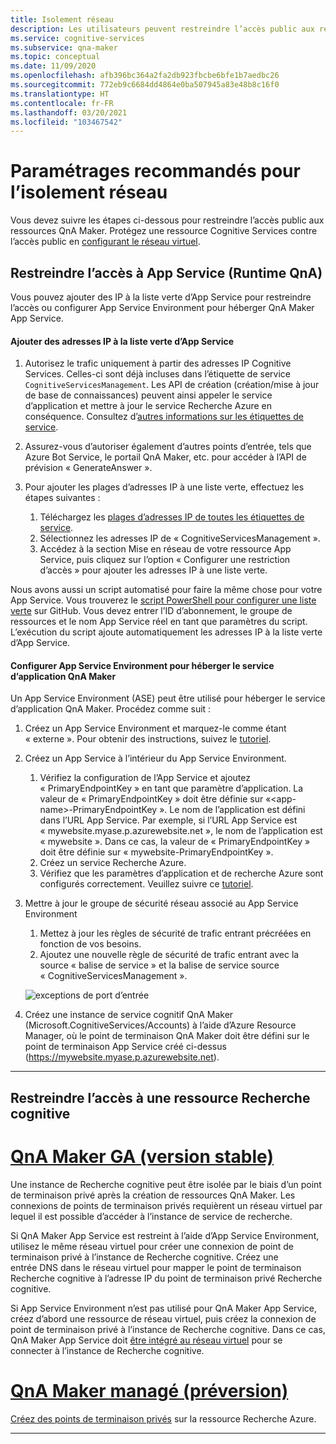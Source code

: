 ```yaml
---
title: Isolement réseau
description: Les utilisateurs peuvent restreindre l’accès public aux ressources QnA Maker.
ms.service: cognitive-services
ms.subservice: qna-maker
ms.topic: conceptual
ms.date: 11/09/2020
ms.openlocfilehash: afb396bc364a2fa2db923fbcbe6bfe1b7aedbc26
ms.sourcegitcommit: 772eb9c6684dd4864e0ba507945a83e48b8c16f0
ms.translationtype: HT
ms.contentlocale: fr-FR
ms.lasthandoff: 03/20/2021
ms.locfileid: "103467542"
---
```

# <a name="recommended-settings-for-network-isolation"></a>Paramétrages recommandés pour l’isolement réseau

Vous devez suivre les étapes ci-dessous pour restreindre l’accès public aux ressources QnA Maker. Protégez une ressource Cognitive Services contre l’accès public en [configurant le réseau virtuel](../../cognitive-services-virtual-networks.md?tabs=portal).

## <a name="restrict-access-to-app-service-qna-runtime"></a>Restreindre l’accès à App Service (Runtime QnA)

Vous pouvez ajouter des IP à la liste verte d’App Service pour restreindre l’accès ou configurer App Service Environment pour héberger QnA Maker App Service.

#### <a name="add-ips-to-app-service-allow-list"></a>Ajouter des adresses IP à la liste verte d’App Service

1. Autorisez le trafic uniquement à partir des adresses IP Cognitive Services. Celles-ci sont déjà incluses dans l’étiquette de service `CognitiveServicesManagement`. Les API de création (création/mise à jour de base de connaissances) peuvent ainsi appeler le service d’application et mettre à jour le service Recherche Azure en conséquence. Consultez d’[autres informations sur les étiquettes de service](../../../virtual-network/service-tags-overview.md).
2. Assurez-vous d’autoriser également d’autres points d’entrée, tels que Azure Bot Service, le portail QnA Maker, etc. pour accéder à l’API de prévision « GenerateAnswer ».
3. Pour ajouter les plages d’adresses IP à une liste verte, effectuez les étapes suivantes :

   1. Téléchargez les [plages d’adresses IP de toutes les étiquettes de service](https://www.microsoft.com/download/details.aspx?id=56519).
   2. Sélectionnez les adresses IP de « CognitiveServicesManagement ».
   3. Accédez à la section Mise en réseau de votre ressource App Service, puis cliquez sur l’option « Configurer une restriction d’accès » pour ajouter les adresses IP à une liste verte.

Nous avons aussi un script automatisé pour faire la même chose pour votre App Service. Vous trouverez le [script PowerShell pour configurer une liste verte](https://github.com/pchoudhari/QnAMakerBackupRestore/blob/master/AddRestrictedIPAzureAppService.ps1) sur GitHub. Vous devez entrer l’ID d’abonnement, le groupe de ressources et le nom App Service réel en tant que paramètres du script. L’exécution du script ajoute automatiquement les adresses IP à la liste verte d’App Service.

#### <a name="configure-app-service-environment-to-host-qna-maker-app-service"></a>Configurer App Service Environment pour héberger le service d’application QnA Maker
    
Un App Service Environment (ASE) peut être utilisé pour héberger le service d’application QnA Maker. Procédez comme suit :

1. Créez un App Service Environment et marquez-le comme étant « externe ». Pour obtenir des instructions, suivez le [tutoriel](../../../app-service/environment/create-external-ase.md).
2.  Créez un App Service à l’intérieur du App Service Environment.
    1. Vérifiez la configuration de l’App Service et ajoutez « PrimaryEndpointKey » en tant que paramètre d’application. La valeur de « PrimaryEndpointKey » doit être définie sur «\<app-name\>-PrimaryEndpointKey ». Le nom de l’application est défini dans l’URL App Service. Par exemple, si l’URL App Service est « mywebsite.myase.p.azurewebsite.net », le nom de l’application est « mywebsite ». Dans ce cas, la valeur de « PrimaryEndpointKey » doit être définie sur « mywebsite-PrimaryEndpointKey ».
    2. Créez un service Recherche Azure.
    3. Vérifiez que les paramètres d’application et de recherche Azure sont configurés correctement. 
          Veuillez suivre ce [tutoriel](../reference-app-service.md?tabs=v1#app-service).
3.  Mettre à jour le groupe de sécurité réseau associé au App Service Environment
    1. Mettez à jour les règles de sécurité de trafic entrant précréées en fonction de vos besoins.
    2. Ajoutez une nouvelle règle de sécurité de trafic entrant avec la source « balise de service » et la balise de service source « CognitiveServicesManagement ».
       
    ![exceptions de port d’entrée](../media/inbound-ports.png)

4.  Créez une instance de service cognitif QnA Maker (Microsoft.CognitiveServices/Accounts) à l’aide d’Azure Resource Manager, où le point de terminaison QnA Maker doit être défini sur le point de terminaison App Service créé ci-dessus (https://mywebsite.myase.p.azurewebsite.net).
    
---

## <a name="restrict-access-to-cognitive-search-resource"></a>Restreindre l’accès à une ressource Recherche cognitive

# <a name="qna-maker-ga-stable-release"></a>[QnA Maker GA (version stable)](#tab/v1)

Une instance de Recherche cognitive peut être isolée par le biais d’un point de terminaison privé après la création de ressources QnA Maker. Les connexions de points de terminaison privés requièrent un réseau virtuel par lequel il est possible d’accéder à l’instance de service de recherche. 

Si QnA Maker App Service est restreint à l’aide d’App Service Environment, utilisez le même réseau virtuel pour créer une connexion de point de terminaison privé à l’instance de Recherche cognitive. Créez une entrée DNS dans le réseau virtuel pour mapper le point de terminaison Recherche cognitive à l’adresse IP du point de terminaison privé Recherche cognitive. 

Si App Service Environment n’est pas utilisé pour QnA Maker App Service, créez d’abord une ressource de réseau virtuel, puis créez la connexion de point de terminaison privé à l’instance de Recherche cognitive. Dans ce cas, QnA Maker App Service doit [être intégré au réseau virtuel](https://docs.microsoft.com/azure/app-service/web-sites-integrate-with-vnet) pour se connecter à l’instance de Recherche cognitive. 

#  <a name="qna-maker-managed-preview-release"></a>[QnA Maker managé (préversion)](#tab/v2)

[Créez des points de terminaison privés](../reference-private-endpoint.md) sur la ressource Recherche Azure.

---
